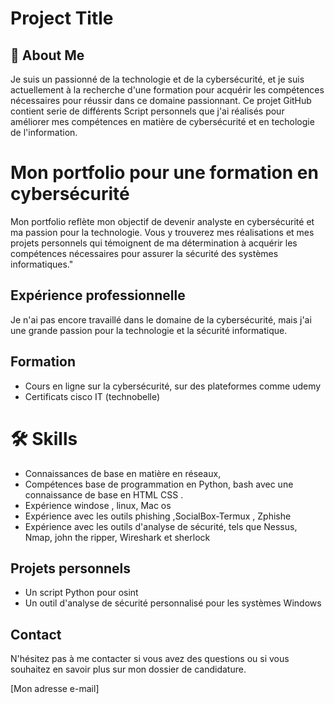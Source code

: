 

# Project Title

## 🚀 About Me

Je suis un passionné de la technologie et de la cybersécurité, et je suis actuellement à la recherche d'une formation pour acquérir les compétences nécessaires pour réussir dans ce domaine passionnant. Ce projet GitHub contient serie de différents Script personnels que j'ai réalisés pour améliorer mes compétences en matière de cybersécurité et en techologie de l'information.

# Mon portfolio pour une formation en cybersécurité

Mon portfolio reflète mon objectif de devenir analyste en cybersécurité et ma passion pour la technologie. Vous y trouverez mes réalisations et mes projets personnels qui témoignent de ma détermination à acquérir les compétences nécessaires pour assurer la sécurité des systèmes informatiques."


## Expérience professionnelle

Je n'ai pas encore travaillé dans le domaine de la cybersécurité, mais j'ai une grande passion pour la technologie et la sécurité informatique.

## Formation

- Cours en ligne sur la cybersécurité, sur des plateformes comme udemy
- Certificats cisco IT (technobelle)

# 🛠 Skills

- Connaissances de base en matière en réseaux, 
- Compétences base de programmation en Python, bash  avec une connaissance de base en HTML CSS .
-  Expérience windose , linux, Mac os
-  Expérience avec les outils  phishing ,SocialBox-Termux , Zphishe
- Expérience avec les outils d'analyse de sécurité, tels que Nessus, Nmap, john the ripper, Wireshark et sherlock 

## Projets personnels

- Un script Python pour osint
- Un outil d'analyse de sécurité personnalisé pour les systèmes Windows
  

## Contact

N'hésitez pas à me contacter si vous avez des questions ou si vous souhaitez en savoir plus sur mon dossier de candidature.

[Mon adresse e-mail]






































